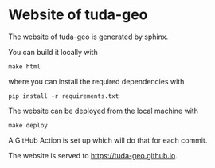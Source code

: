 # Website of tuda-geo

The website of tuda-geo is generated by sphinx.

You can build it locally with
```
make html
```
where you can install the required dependencies with
```
pip install -r requirements.txt
```

The website can be deployed from the local machine with
```
make deploy
```

A GitHub Action is set up which will do that for each commit.

The website is served to https://tuda-geo.github.io.
